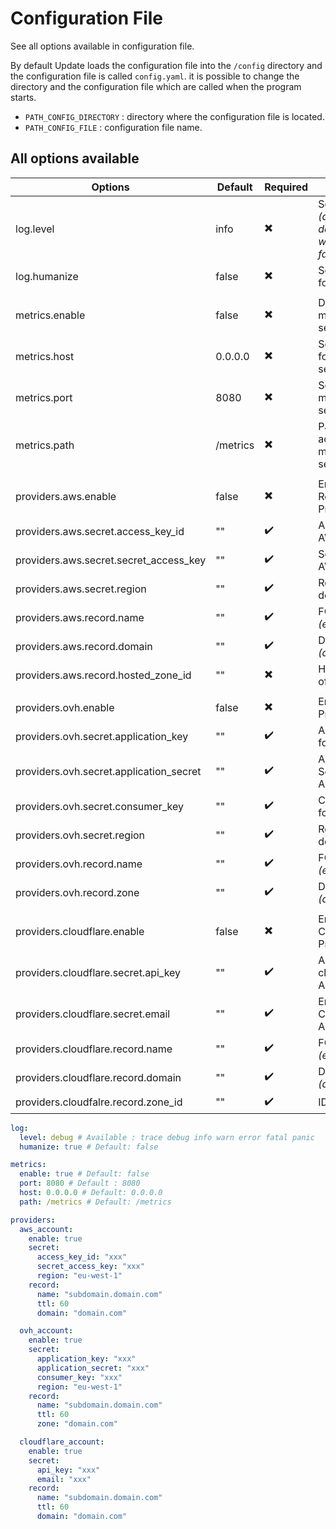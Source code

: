 # Configuration File

See all options available in configuration file. 

By default Update loads the configuration file into the `/config` directory and the configuration file is called `config.yaml`.
it is possible to change the directory and the configuration file which are called when the program starts. 

* `PATH_CONFIG_DIRECTORY` : directory where the configuration file is located.
* `PATH_CONFIG_FILE` : configuration file name.


## All options available

| Options                                 | Default  | Required                 | Actions                                                         |
| --------------------------------------- | -------- | ------------------------ | --------------------------------------------------------------- |
| log.level                               | info     | :heavy_multiplication_x: | Set Log Level *(accept trace, debug, info, warn, error, fatal)* |
| log.humanize                            | false    | :heavy_multiplication_x: | Set human log format                                            |
|                                         |          |                          |                                                                 |
| metrics.enable                          | false    | :heavy_multiplication_x: | Define if start metrics web server                              |
| metrics.host                            | 0.0.0.0  | :heavy_multiplication_x: | Set IP address for metrics web server                           |
| metrics.port                            | 8080     | :heavy_multiplication_x: | Set port for metrics web server                                 |
| metrics.path                            | /metrics | :heavy_multiplication_x: | Path for acceding to metrics web server                         |
|                                         |          |                          |                                                                 |
| providers.aws.enable                    | false    | :heavy_multiplication_x: | Enable AWS Route 53 Provider                                    |
| providers.aws.secret.access_key_id      | ""       | :heavy_check_mark:       | AccessKey for AWS Account                                       |
| providers.aws.secret.secret_access_key  | ""       | :heavy_check_mark:       | SecretKey for AWS Account                                       |
| providers.aws.secret.region             | ""       | :heavy_check_mark:       | Region for your domain                                          |
| providers.aws.record.name               | ""       | :heavy_check_mark:       | FQDN record *(ex.domain.com)*                                   |
| providers.aws.record.domain             | ""       | :heavy_check_mark:       | Domain Name *(domain.com)*                                      |
| providers.aws.record.hosted_zone_id     | ""       | :heavy_multiplication_x: | HostedZoneID of your domain                                     |
|                                         |          |                          |                                                                 |
| providers.ovh.enable                    | false    | :heavy_multiplication_x: | Enable OVH Provider                                             |
| providers.ovh.secret.application_key    | ""       | :heavy_check_mark:       | Application Key for OVH Account                                 |
| providers.ovh.secret.application_secret | ""       | :heavy_check_mark:       | Application Secret for OVH Account                              |
| providers.ovh.secret.consumer_key       | ""       | :heavy_check_mark:       | Consumer Key for OVH Account                                    |
| providers.ovh.secret.region             | ""       | :heavy_check_mark:       | Region for your domain                                          |
| providers.ovh.record.name               | ""       | :heavy_check_mark:       | FQDN record *(ex.domain.com)*                                   |
| providers.ovh.record.zone               | ""       | :heavy_check_mark:       | DNS Zone *(domain.com)*                                         |
|                                         |          |                          |                                                                 |
| providers.cloudflare.enable             | false    | :heavy_multiplication_x: | Enable Cloudflare Provider                                      |
| providers.cloudflare.secret.api_key     | ""       | :heavy_check_mark:       | API Key for cloudflare Account                                  |
| providers.cloudflare.secret.email       | ""       | :heavy_check_mark:       | Email for Cloudfalre Account                                    |
| providers.cloudflare.record.name        | ""       | :heavy_check_mark:       | FQDN record *(ex.domain.com)*                                   |
| providers.cloudflare.record.domain      | ""       | :heavy_check_mark:       | DNS Zone *(domain.com)*                                         |
| providers.cloudfalre.record.zone_id     | ""       | :heavy_check_mark:       | ID DNS Zone                                                     |

```yaml
log:
  level: debug # Available : trace debug info warn error fatal panic
  humanize: true # Default: false

metrics:
  enable: true # Default: false
  port: 8080 # Default : 8080
  host: 0.0.0.0 # Default: 0.0.0.0
  path: /metrics # Default: /metrics

providers:
  aws_account:
    enable: true
    secret:
      access_key_id: "xxx"
      secret_access_key: "xxx"
      region: "eu-west-1"
    record:
      name: "subdomain.domain.com"
      ttl: 60
      domain: "domain.com"

  ovh_account:
    enable: true
    secret:
      application_key: "xxx"
      application_secret: "xxx"
      consumer_key: "xxx"
      region: "eu-west-1"
    record:
      name: "subdomain.domain.com"
      ttl: 60
      zone: "domain.com"

  cloudflare_account:
    enable: true
    secret:
      api_key: "xxx"
      email: "xxx"
    record:
      name: "subdomain.domain.com"
      ttl: 60
      domain: "domain.com"
```